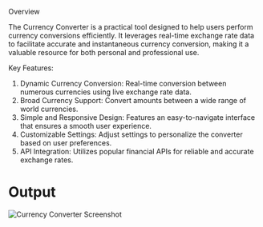Overview

The Currency Converter is a practical tool designed to help users perform currency conversions efficiently. It leverages real-time exchange rate data to facilitate accurate and instantaneous currency conversion, making it a valuable resource for both personal and professional use. 

Key Features:
1. Dynamic Currency Conversion: Real-time conversion between numerous currencies using live exchange rate data.
2. Broad Currency Support: Convert amounts between a wide range of world currencies.
3. Simple and Responsive Design: Features an easy-to-navigate interface that ensures a smooth user experience.
4. Customizable Settings: Adjust settings to personalize the converter based on user preferences.
5. API Integration: Utilizes popular financial APIs for reliable and accurate exchange rates.
# Output
![Currency Converter Screenshot ](https://github.com/user-attachments/assets/bf19de0b-7ab9-475e-a68b-18123b2d89f7)
